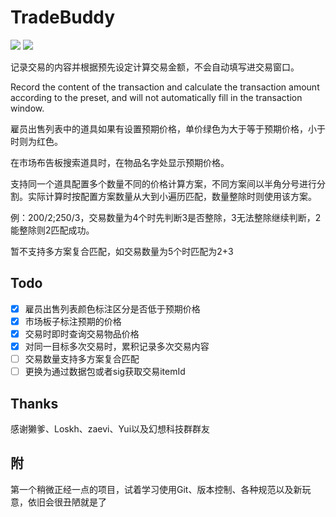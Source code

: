 # TradeBuddy
[![](https://img.shields.io/badge/dynamic/xml?label=version&query=%2F%2FProject%2FPropertyGroup%2FVersion&url=https%3A%2F%2Fraw.githubusercontent.com%2Fstatus102%2FTradeBuddy%2Fmaster%2FTradeBuddy.csproj)]()
[![](https://img.shields.io/github/v/release/status102/TradeBuddy.svg)](https://github.com/status102/TradeBuddy/releases/latest)

记录交易的内容并根据预先设定计算交易金额，不会自动填写进交易窗口。

Record the content of the transaction and calculate the transaction amount according to the preset, and will not automatically fill in the transaction window.

雇员出售列表中的道具如果有设置预期价格，单价绿色为大于等于预期价格，小于时则为红色。

在市场布告板搜索道具时，在物品名字处显示预期价格。

支持同一个道具配置多个数量不同的价格计算方案，不同方案间以半角分号进行分割。实际计算时按配置方案数量从大到小遍历匹配，数量整除时则使用该方案。

例：200/2;250/3，交易数量为4个时先判断3是否整除，3无法整除继续判断，2能整除则2匹配成功。

暂不支持多方案复合匹配，如交易数量为5个时匹配为2+3

## Todo

- [x] 雇员出售列表颜色标注区分是否低于预期价格
- [x] 市场板子标注预期的价格
- [x] 交易时即时查询交易物品价格
- [x] 对同一目标多次交易时，累积记录多次交易内容
- [ ] 交易数量支持多方案复合匹配
- [ ] 更换为通过数据包或者sig获取交易itemId

## Thanks

感谢獭爹、Loskh、zaevi、Yui以及幻想科技群群友

## 附

第一个稍微正经一点的项目，试着学习使用Git、版本控制、各种规范以及新玩意，依旧会很丑陋就是了
